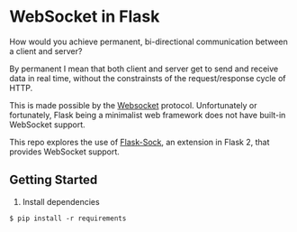 # WebSocket in Flask
How would you achieve permanent, bi-directional communication between a client and server?

By permanent I mean that both client and server get to send and receive data in real time, without the constrainsts of the request/response cycle of HTTP.

This is made possible by the [Websocket](https://datatracker.ietf.org/doc/html/rfc6455) protocol. Unfortunately or fortunately, Flask being a minimalist web framework does not have built-in WebSocket support.

This repo explores the use of [Flask-Sock](https://github.com/miguelgrinberg/flask-sock), an extension in Flask 2, that provides WebSocket support.

## Getting Started
1. Install dependencies
```
$ pip install -r requirements
```
